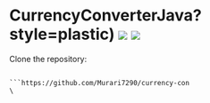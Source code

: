 # CurrencyConverterJava?style=plastic) ![](https://img.shields.io/github/checks-status/murari7290/CurrencyConverterJava/main?style=plastic) ![](https://img.shields.io/github/repo-size/mamutalib/CurrencyConverterJava?style=plastic)


Clone the repository: 
```

```https://github.com/Murari7290/currency-con
\
